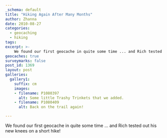 ```yaml
---
_schema: default
title: "Hiking Again After Many Months"
author: Zhanna
date: 2010-08-27
categories:
  - geocaching
  - hiking
tags:
excerpt: >- 
    We found our first geocache in quite some time ... and Rich tested out his new knees on a short hike! 
geocaches: true
surveymarks: false
post_id: 1369
layout: post
galleries:
  gallery1:
    suffix: cm
    images:
    - filename: P1080397
      alt: Some little Trashy Trinkets that we added.
    - filename: P1080409
      alt: Back on the trail again!

---
```


We found our first geocache in quite some time ... and Rich tested out his new knees on a short hike!
